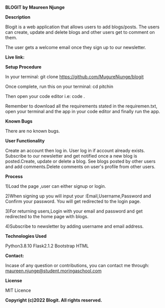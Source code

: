 **BLOGIT by Maureen Njunge**

**Description**

Blogit is a web application that allows users to add blogs/posts. The users can create, update and delete blogs and other users get to comment on them.

The user gets a welcome email once they sign up to our newsletter.

**Live link:** 

**Setup Procedure**

In your terminal: git clone https://github.com/MugureNjunge/blogit

Once complete, run this on your terminal: cd pitchin

Then open your code editor i.e: code .

Remember to download all the requirements stated in the requiremen.txt, open your terminal and the app in your code editor and finally run the app.

**Known Bugs**

There are no known bugs.

**User Functionality**

Create an account then log in. User log in if account already exists. Subscribe to our newsletter and get notified once a new blog is posted.Create, update or delete a blog. See blogs posted by other users and add comments.Delete comments on user's profile from other users.

**Process**

1)Load the page ,user can either signup or login.

2)When signing up you will input your :Email,Username,Password and Confirm your password. You will get redirected to the login page.

3)For returning users,Login with your email and password and get redirected to the home page with blogs.

4)Subscribe to newsletter by adding username and email address.

**Technologies Used**

Python3.8.10 
Flask2.1.2 
Bootstrap 
HTML

**Contact:**

Incase of any question or contributions, you can contact me through: maureen.njunge@student.moringaschool.com

**License**

MIT Licence

**Copyright (c)2022 Blogit. All rights reserved.**